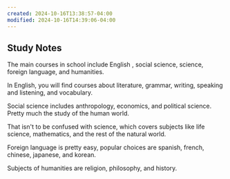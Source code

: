```yaml
---
created: 2024-10-16T13:38:57-04:00
modified: 2024-10-16T14:39:06-04:00
---
```

## Study Notes

The main courses in school include English , social science, science, foreign language, and humanities.

In English, you will find courses about literature, grammar, writing, speaking and listening, and vocabulary.

Social science includes anthropology, economics, and political science. Pretty much the study of the human world.

That isn't to be confused with science, which covers subjects like life science, mathematics, and the rest of the
natural world.

Foreign language is pretty easy, popular choices are spanish, french, chinese, japanese, and korean.

Subjects of humanities are religion, philosophy, and history.
